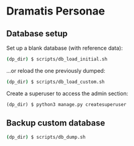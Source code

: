 # Dramatis Personae

## Database setup
Set up a blank database (with reference data):
```bash
(dp_dir) $ scripts/db_load_initial.sh
```
...or reload the one previously dumped:
```bash
(dp_dir) $ scripts/db_load_custom.sh
```

Create a superuser to access the admin section:
```
(dp_dir) $ python3 manage.py createsuperuser
```

## Backup custom database
```bash
(dp_dir) $ scripts/db_dump.sh
```

